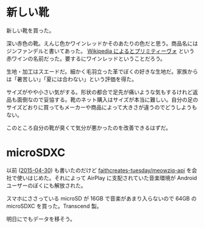# 新しい靴

新しい靴を買った。

深い赤色の靴。えんじ色かワインレッドかそのあたりの色だと思う。商品名にはジンファンデルと書いてあった。 [Wikipedia によるとプリミティーヴォ](http://ja.wikipedia.org/wiki/%E3%83%97%E3%83%AA%E3%83%9F%E3%83%86%E3%82%A3%E3%83%BC%E3%83%B4%E3%82%A9) という赤ワインの名前だった。要するにワインレッドということだろう。

生地・加工はスエードだ。細かく毛羽立った革でぼくの好きな生地だ。家族からは「暑苦しい」「夏には合わない」という評価を得た。

サイズがやや小さい気がする。形状の都合で足先が痛いような気もするけれど返品も面倒なので妥協する。靴のネット購入はサイズが本当に難しい。自分の足のサイズどおりに買ってもメーカーや商品によって大きさが違うのでどうしようもない。

このところ自分の靴が臭くて気分が悪かったのを改善できるはずだ。

# microSDXC

以前 ([2015-04-30][]) も書いたのだけど [faithcreates-tuesday/meowziq-api][] を会社で使いはじめた。それによって AirPlay に支配されていた音楽環境が Android ユーザーのぼくにも解放された。

スマホにささっている microSD が 16GB で音楽があまり入らないので 64GB の microSDXC を買った。Transcend 製。

明日にでもデータを移そう。

[faithcreates-tuesday/meowziq-api]: https://github.com/faithcreates-tuesday/meowziq-api
[2015-04-30]: https://blog.bouzuya.net/2015/04/30/
